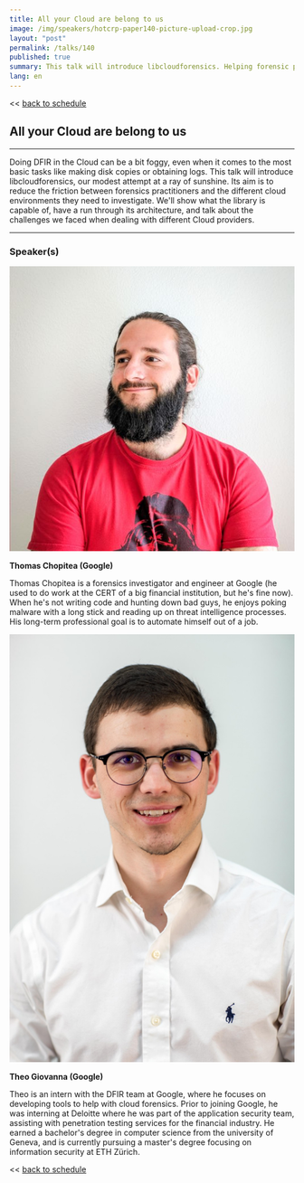 ```yaml
---
title: All your Cloud are belong to us
image: /img/speakers/hotcrp-paper140-picture-upload-crop.jpg
layout: "post"
permalink: /talks/140
published: true
summary: This talk will introduce libcloudforensics. Helping forensic practitioners investigate in the cloud…
lang: en
---
```

<< [back to schedule](/schedule/)

## All your Cloud are belong to us
---

Doing DFIR in the Cloud can be a bit foggy, even when it comes to the most basic tasks like making disk copies or obtaining logs. This talk will introduce libcloudforensics, our modest attempt at a ray of sunshine. Its aim is to reduce the friction between forensics practitioners and the different cloud environments they need to investigate. We'll show what the library is capable of, have a run through its architecture, and talk about the challenges we faced when dealing with different Cloud providers.

---
### Speaker(s)
![speaker](/img/speakers/hotcrp-paper140-1-picture-upload.jpg)

**Thomas Chopitea (Google)**

Thomas Chopitea is a forensics investigator and engineer at Google (he used to do work at the CERT of a big financial institution, but he's fine now). When he's not writing code and hunting down bad guys, he enjoys poking malware with a long stick and reading up on threat intelligence processes. His long-term professional goal is to automate himself out of a job.

![speaker](/img/speakers/hotcrp-paper140-2-picture-upload.jpg)

**Theo Giovanna (Google)**

Theo is an intern with the DFIR team at Google, where he focuses on developing tools to help with cloud forensics. Prior to joining Google, he was interning at Deloitte where he was part of the application security team, assisting with penetration testing services for the financial industry. He earned a bachelor's degree in computer science from the university of Geneva, and is currently pursuing a master's degree focusing on information security at ETH Zürich.

<< [back to schedule](/schedule/)